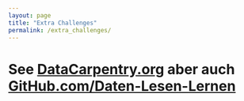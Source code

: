 ```yaml
---
layout: page
title: "Extra Challenges"
permalink: /extra_challenges/
---
```


# See [DataCarpentry.org](https://datacarpentry.org/python-ecology-lesson/extra_challenges/) aber auch [GitHub.com/Daten-Lesen-Lernen](https://github.com/Daten-Lesen-Lernen/daten-lesen-lernen-lecture)

